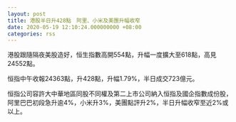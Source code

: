 ```yaml
---
layout: post
title: 港股半日升428點　阿里、小米及美團升幅收窄
date: 2020-05-19 12:10:24.000000000 +08:00
categories: rss
---
```


港股跟隨隔夜美股造好，恒生指數高開554點，升幅一度擴大至618點，高見24552點。

恒指中午收報24363點，升428點，升幅1.79%，半日成交723億元。

恒指公司容許大中華地區同股不同權及第二上市公司納入恒指及國企指數成份股，阿里巴巴初段急升逾4%，小米升3%，美團點評升2%，半日升幅收窄至近2%或以上。
